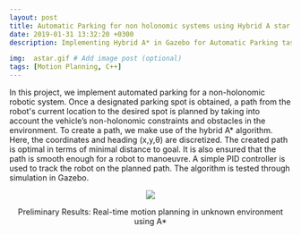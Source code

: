 ```yaml
---
layout: post
title: Automatic Parking for non holonomic systems using Hybrid A star
date: 2019-01-31 13:32:20 +0300
description: Implementing Hybrid A* in Gazebo for Automatic Parking task. 

img:  astar.gif # Add image post (optional)
tags: [Motion Planning, C++]
---
```


In this project, we implement automated parking for a non-holonomic robotic system. Once a designated  parking spot is obtained, a path from the robot's current location to the desired spot is planned by taking into account the vehicle’s non-holonomic constraints and obstacles in the environment. To  create a path, we make use of the hybrid A* algorithm. Here, the coordinates and heading (x,y,θ) are discretized. The created path is optimal in terms of minimal distance to goal. It is also ensured that the path is smooth enough for a robot to manoeuvre. A simple PID controller is used to track the robot on the planned path. The algorithm is tested through simulation in Gazebo.

<p align="center">
    <img src="{{site.baseurl}}/assets/img/astar.gif">
    <figcaption align="center"> Preliminary Results: Real-time motion planning in unknown environment using A* </figcaption>
</p>